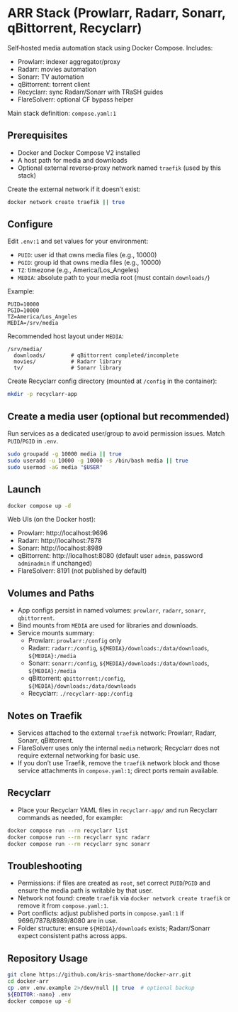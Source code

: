 # ARR Stack (Prowlarr, Radarr, Sonarr, qBittorrent, Recyclarr)

Self‑hosted media automation stack using Docker Compose. Includes:

- Prowlarr: indexer aggregator/proxy
- Radarr: movies automation
- Sonarr: TV automation
- qBittorrent: torrent client
- Recyclarr: sync Radarr/Sonarr with TRaSH guides
- FlareSolverr: optional CF bypass helper

Main stack definition: `compose.yaml:1`

## Prerequisites

- Docker and Docker Compose V2 installed
- A host path for media and downloads
- Optional external reverse‑proxy network named `traefik` (used by this stack)

Create the external network if it doesn’t exist:

```bash
docker network create traefik || true
```

## Configure

Edit `.env:1` and set values for your environment:

- `PUID`: user id that owns media files (e.g., 10000)
- `PGID`: group id that owns media files (e.g., 10000)
- `TZ`: timezone (e.g., America/Los_Angeles)
- `MEDIA`: absolute path to your media root (must contain `downloads/`)

Example:

```env
PUID=10000
PGID=10000
TZ=America/Los_Angeles
MEDIA=/srv/media
```

Recommended host layout under `MEDIA`:

```text
/srv/media/
  downloads/        # qBittorrent completed/incomplete
  movies/           # Radarr library
  tv/               # Sonarr library
```

Create Recyclarr config directory (mounted at `/config` in the container):

```bash
mkdir -p recyclarr-app
```

## Create a media user (optional but recommended)

Run services as a dedicated user/group to avoid permission issues. Match `PUID`/`PGID` in `.env`.

```bash
sudo groupadd -g 10000 media || true
sudo useradd -u 10000 -g 10000 -s /bin/bash media || true
sudo usermod -aG media "$USER"
```

## Launch

```bash
docker compose up -d
```

Web UIs (on the Docker host):

- Prowlarr: http://localhost:9696
- Radarr: http://localhost:7878
- Sonarr: http://localhost:8989
- qBittorrent: http://localhost:8080 (default user `admin`, password `adminadmin` if unchanged)
- FlareSolverr: 8191 (not published by default)

## Volumes and Paths

- App configs persist in named volumes: `prowlarr`, `radarr`, `sonarr`, `qbittorrent`.
- Bind mounts from `MEDIA` are used for libraries and downloads.
- Service mounts summary:
  - Prowlarr: `prowlarr:/config` only
  - Radarr: `radarr:/config`, `${MEDIA}/downloads:/data/downloads`, `${MEDIA}:/media`
  - Sonarr: `sonarr:/config`, `${MEDIA}/downloads:/data/downloads`, `${MEDIA}:/media`
  - qBittorrent: `qbittorrent:/config`, `${MEDIA}/downloads:/data/downloads`
  - Recyclarr: `./recyclarr-app:/config`

## Notes on Traefik

- Services attached to the external `traefik` network: Prowlarr, Radarr, Sonarr, qBittorrent.
- FlareSolverr uses only the internal `media` network; Recyclarr does not require external networking for basic use.
- If you don’t use Traefik, remove the `traefik` network block and those service attachments in `compose.yaml:1`; direct ports remain available.

## Recyclarr

- Place your Recyclarr YAML files in `recyclarr-app/` and run Recyclarr commands as needed, for example:

```bash
docker compose run --rm recyclarr list
docker compose run --rm recyclarr sync radarr
docker compose run --rm recyclarr sync sonarr
```

## Troubleshooting

- Permissions: if files are created as `root`, set correct `PUID`/`PGID` and ensure the media path is writable by that user.
- Network not found: create `traefik` via `docker network create traefik` or remove it from `compose.yaml:1`.
- Port conflicts: adjust published ports in `compose.yaml:1` if 9696/7878/8989/8080 are in use.
- Folder structure: ensure `${MEDIA}/downloads` exists; Radarr/Sonarr expect consistent paths across apps.

## Repository Usage

```bash
git clone https://github.com/kris-smarthome/docker-arr.git
cd docker-arr
cp .env .env.example 2>/dev/null || true  # optional backup
${EDITOR:-nano} .env
docker compose up -d
```
